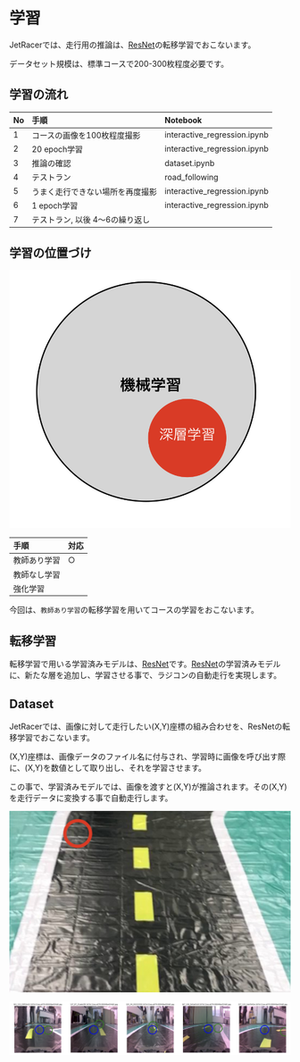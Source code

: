 # 学習

JetRacerでは、走行用の推論は、[ResNet](https://arxiv.org/abs/1512.03385)の転移学習でおこないます。

データセット規模は、標準コースで200-300枚程度必要です。

## 学習の流れ

|No|手順|Notebook|
|:--|:--|:--|
|1|コースの画像を100枚程度撮影|interactive_regression.ipynb|
|2|20 epoch学習|interactive_regression.ipynb|
|3|推論の確認|dataset.ipynb|
|4|テストラン|road_following|
|5|うまく走行できない場所を再度撮影|interactive_regression.ipynb|
|6|1 epoch学習|interactive_regression.ipynb|
|7|テストラン, 以後 4〜6の繰り返し||

## 学習の位置づけ

![](./img/train001.png)

|手順|対応|
|:--|:--|
|教師あり学習|○|
|教師なし学習||
|強化学習||

今回は、`教師あり学習`の転移学習を用いてコースの学習をおこないます。

## 転移学習

転移学習で用いる学習済みモデルは、[ResNet](https://arxiv.org/pdf/1512.03385.pdf)です。[ResNet](https://arxiv.org/pdf/1512.03385.pdf)の学習済みモデルに、新たな層を追加し、学習させる事で、ラジコンの自動走行を実現します。

## Dataset

JetRacerでは、画像に対して走行したい(X,Y)座標の組み合わせを、ResNetの転移学習でおこないます。

(X,Y)座標は、画像データのファイル名に付与され、学習時に画像を呼び出す際に、(X,Y)を数値として取り出し、それを学習させます。

この事で、学習済みモデルでは、画像を渡すと(X,Y)が推論されます。その(X,Y)を走行データに変換する事で自動走行します。

![](./img/train002.png)

![](./img/train003.png)
